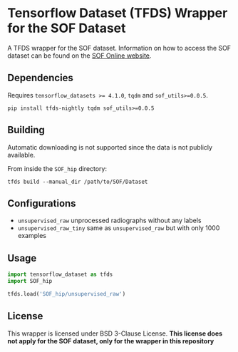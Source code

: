 # Tensorflow Dataset (TFDS) Wrapper for the SOF Dataset

A TFDS wrapper for the SOF dataset.
Information on how to access the SOF dataset can be found on the [SOF Online website](https://sleepdata.org/datasets/sof).

## Dependencies
Requires `tensorflow_datasets >= 4.1.0`, `tqdm` and `sof_utils>=0.0.5`.
```shell
pip install tfds-nightly tqdm sof_utils>=0.0.5
```


## Building
Automatic downloading is not supported since the data is not publicly available.

From inside the `SOF_hip` directory:
```shell
tfds build --manual_dir /path/to/SOF/Dataset
```

## Configurations
- `unsupervised_raw` unprocessed radiographs without any labels
- `unsupervised_raw_tiny` same as `unsupervised_raw` but with only 1000 examples

## Usage
```python
import tensorflow_dataset as tfds
import SOF_hip

tfds.load('SOF_hip/unsupervised_raw')
```
## License

This wrapper is licensed under BSD 3-Clause License.
__This license does not apply for the SOF dataset, only for the wrapper in this repository__ 